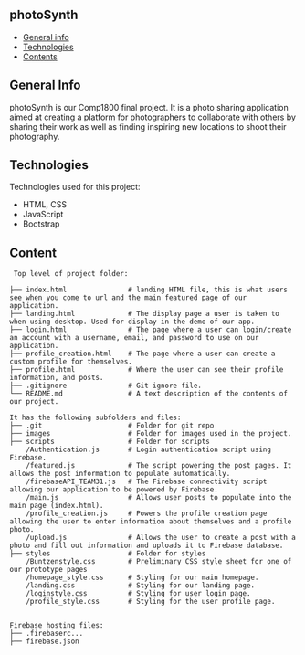## photoSynth

* [General info](#general-info)
* [Technologies](#technologies)
* [Contents](#content)

## General Info
photoSynth is our Comp1800 final project.  It is a photo sharing application aimed at creating a platform 
for photographers to collaborate with others by sharing their work as well as finding inspiring new locations to shoot their photography.
	
## Technologies
Technologies used for this project:
* HTML, CSS
* JavaScript
* Bootstrap 
	
## Content

```
 Top level of project folder: 

├── index.html               # landing HTML file, this is what users see when you come to url and the main featured page of our application.
├── landing.html             # The display page a user is taken to when using desktop. Used for display in the demo of our app.
├── login.html               # The page where a user can login/create an account with a username, email, and password to use on our application.
├── profile_creation.html    # The page where a user can create a custom profile for themselves.
├── profile.html             # Where the user can see their profile information, and posts.
├── .gitignore               # Git ignore file.
└── README.md                # A text description of the contents of our project.

It has the following subfolders and files:
├── .git                     # Folder for git repo
├── images                   # Folder for images used in the project.            
├── scripts                  # Folder for scripts
    /Authentication.js       # Login authentication script using Firebase.
    /featured.js             # The script powering the post pages. It allows the post information to populate automatically.
    /firebaseAPI_TEAM31.js   # The Firebase connectivity script allowing our application to be powered by Firebase.
    /main.js                 # Allows user posts to populate into the main page (index.html).
    /profile_creation.js     # Powers the profile creation page allowing the user to enter information about themselves and a profile photo.
    /upload.js               # Allows the user to create a post with a photo and fill out information and uploads it to Firebase database.
├── styles                   # Folder for styles
    /Buntzenstyle.css        # Preliminary CSS style sheet for one of our prototype pages
    /homepage_style.css      # Styling for our main homepage.
    /landing.css             # Styling for our landing page.
    /loginstyle.css          # Styling for user login page.
    /profile_style.css       # Styling for the user profile page.


Firebase hosting files: 
├── .firebaserc...
├── firebase.json



